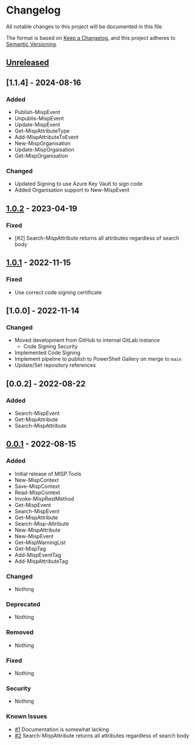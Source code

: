 # Changelog

All notable changes to this project will be documented in this file.

The format is based on [Keep a Changelog](https://keepachangelog.com/en/1.0.0/),
and this project adheres to [Semantic Versioning](https://semver.org/spec/v2.0.0.html).

## [Unreleased]

## [1.1.4] - 2024-08-16

### Added

- Publish-MispEvent
- Unpublis-MispEvent
- Update-MispEvent
- Get-MispAttributeType
- Add-MispAttributeToEvent
- New-MispOrganisation
- Update-MispOrgaisation
- Get-MispOrganisation

### Changed

- Updated Signing to use Azure Key Vault to sign code
- Added Organisation support to New-MispEvent

## [1.0.2] - 2023-04-19

### Fixed

- [#2] Search-MispAttribute returns all attributes regardless of search body

## [1.0.1] - 2022-11-15

### Fixed

- Use correct code signing certificate

## [1.0.0] - 2022-11-14

### Changed

- Moved development from GitHub to internal GitLab instance
  - Code Signing Security
- Implemented Code Signing
- Implement pipeline to publish to PowerShell Gallery on merge to `main`
- Update/Set repository references

## [0.0.2] - 2022-08-22

### Added

- Search-MispEvent
- Get-MispAttribute
- Search-MispAttribute

## [0.0.1] - 2022-08-15

### Added

- Initial release of MISP.Tools
- New-MispContext
- Save-MispContext
- Read-MispContext
- Invoke-MispRestMethod
- Get-MispEvent
- Search-MispEvent
- Get-MispAttribute
- Search-Misp-Attribute
- New-MispAttribute
- New-MispEvent
- Get-MispWarningList
- Get-MispTag
- Add-MispEventTag
- Add-MispAttributeTag

### Changed

- Nothing

### Deprecated

- Nothing

### Removed

- Nothing

### Fixed

- Nothing

### Security

- Nothing

### Known Issues

- [#1](https://github.com/IPSecMSSP/misp.tools/issues/1) Documentation is somewhat lacking
- [#2](https://github.com/IPSecMSSP/misp.tools/issues/2) Search-MispAttribute returns all attributes regardless of search body

[Unreleased]: https://github.com/IPSecMSSP/misp.tools
[1.0.2]: https://github.com/IPSecMSSP/misp.tools/releases/v1.0.2
[1.0.1]: https://github.com/IPSecMSSP/misp.tools/releases/v1.0.1
[0.0.1]: https://github.com/IPSecMSSP/misp.tools/releases/v0.0.1
